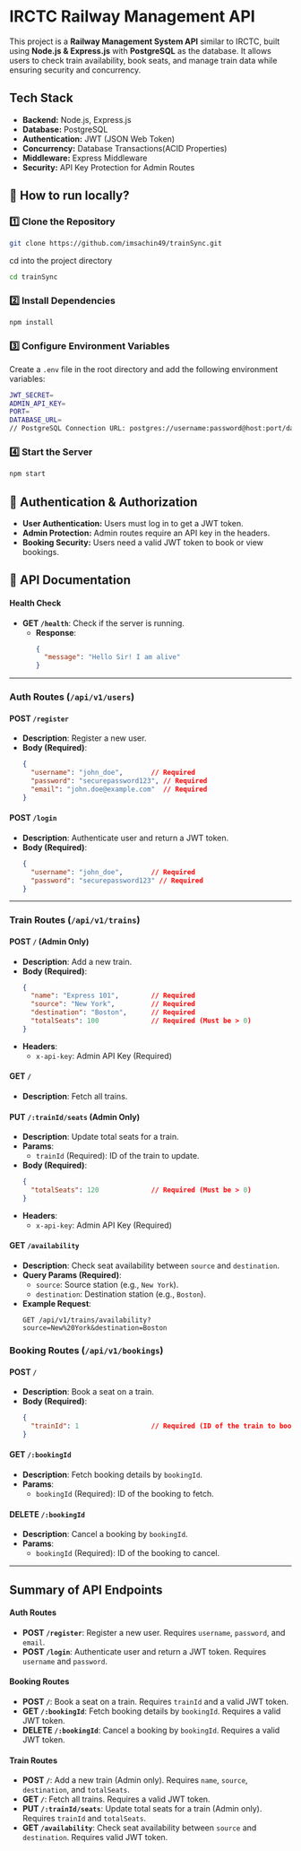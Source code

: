 # IRCTC Railway Management API
This project is a **Railway Management System API** similar to IRCTC, built using **Node.js & Express.js** with **PostgreSQL** as the database. It allows users to check train availability, book seats, and manage train data while ensuring security and concurrency.

## Tech Stack
- **Backend:** Node.js, Express.js
- **Database:** PostgreSQL
- **Authentication:** JWT (JSON Web Token)
- **Concurrency:** Database Transactions(ACID Properties)
- **Middleware:** Express Middleware
- **Security:** API Key Protection for Admin Routes

## 🚀 How to run locally?

### 1️⃣ Clone the Repository
```sh
git clone https://github.com/imsachin49/trainSync.git
```
cd into the project directory
```sh
cd trainSync
```

### 2️⃣ Install Dependencies
```sh
npm install
```

### 3️⃣ Configure Environment Variables
Create a `.env` file in the root directory and add the following environment variables:
```sh
JWT_SECRET=
ADMIN_API_KEY=
PORT=
DATABASE_URL= 
// PostgreSQL Connection URL: postgres://username:password@host:port/database (OR use one from NeonDB)
```

### 4️⃣ Start the Server
```sh
npm start
```

## 🔐 Authentication & Authorization
- **User Authentication:** Users must log in to get a JWT token.  
- **Admin Protection:** Admin routes require an API key in the headers.  
- **Booking Security:** Users need a valid JWT token to book or view bookings.  

## 📝 API Documentation

#### **Health Check**
- **GET `/health`**: Check if the server is running.
  - **Response**:
    ```json
    {
      "message": "Hello Sir! I am alive"
    }
    ```

---

### **Auth Routes** (`/api/v1/users`)

#### **POST `/register`**
- **Description**: Register a new user.
- **Body (Required)**:
  ```json
  {
    "username": "john_doe",       // Required
    "password": "securepassword123", // Required
    "email": "john.doe@example.com"  // Required
  }
  ```

#### **POST `/login`**
- **Description**: Authenticate user and return a JWT token.
- **Body (Required)**:
  ```json
  {
    "username": "john_doe",       // Required
    "password": "securepassword123" // Required
  }
  ```

---

### **Train Routes** (`/api/v1/trains`)

#### **POST `/`** (Admin Only)
- **Description**: Add a new train.
- **Body (Required)**:
  ```json
  {
    "name": "Express 101",        // Required
    "source": "New York",         // Required
    "destination": "Boston",      // Required
    "totalSeats": 100             // Required (Must be > 0)
  }
  ```
- **Headers**:
  - `x-api-key`: Admin API Key (Required)

#### **GET `/`**
- **Description**: Fetch all trains.

#### **PUT `/:trainId/seats`** (Admin Only)
- **Description**: Update total seats for a train.
- **Params**:
  - `trainId` (Required): ID of the train to update.
- **Body (Required)**:
  ```json
  {
    "totalSeats": 120             // Required (Must be > 0)
  }
  ```
- **Headers**:
  - `x-api-key`: Admin API Key (Required)

#### **GET `/availability`**
- **Description**: Check seat availability between `source` and `destination`.
- **Query Params (Required)**:
  - `source`: Source station (e.g., `New York`).
  - `destination`: Destination station (e.g., `Boston`).
- **Example Request**:
  ```
  GET /api/v1/trains/availability?source=New%20York&destination=Boston
  ```

### **Booking Routes** (`/api/v1/bookings`)

#### **POST `/`**
- **Description**: Book a seat on a train.
- **Body (Required)**:
  ```json
  {
    "trainId": 1                  // Required (ID of the train to book)
  }
  ```

#### **GET `/:bookingId`**
- **Description**: Fetch booking details by `bookingId`.
- **Params**:
  - `bookingId` (Required): ID of the booking to fetch.

#### **DELETE `/:bookingId`**
- **Description**: Cancel a booking by `bookingId`.
- **Params**:
  - `bookingId` (Required): ID of the booking to cancel.

---

## **Summary  of API Endpoints**
#### **Auth Routes**
- **POST `/register`**: Register a new user. Requires `username`, `password`, and `email`.
- **POST `/login`**: Authenticate user and return a JWT token. Requires `username` and `password`.

#### **Booking Routes**
- **POST `/`**: Book a seat on a train. Requires `trainId` and a valid JWT token.
- **GET `/:bookingId`**: Fetch booking details by `bookingId`. Requires a valid JWT token.
- **DELETE `/:bookingId`**: Cancel a booking by `bookingId`. Requires a valid JWT token.

#### **Train Routes**
- **POST `/`**: Add a new train (Admin only). Requires `name`, `source`, `destination`, and `totalSeats`.
- **GET `/`**: Fetch all trains. Requires a valid JWT token.
- **PUT `/:trainId/seats`**: Update total seats for a train (Admin only). Requires `trainId` and `totalSeats`.
- **GET `/availability`**: Check seat availability between `source` and `destination`. Requires valid JWT token.
